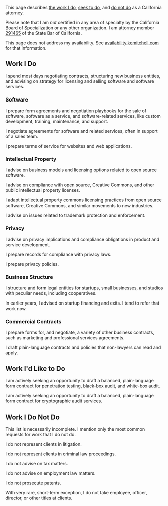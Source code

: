 This page describes [the work I do](#do), [seek to do](#seek), and [do not do](#do-not-do) as a California attorney.

Please note that I am _not_ certified in any area of specialty by the California Board of Specialization or any other organization.  I am attorney member [291465](http://members.calbar.ca.gov/fal/Licensee/Detail/291465) of the State Bar of California.

This page does not address my availability.  See [availability.kemitchell.com](https://availability.kemitchell.com) for that information.

## Work I Do

I spend most days negotiating contracts, structuring new business entities, and advising on strategy for licensing and selling software and software services.

### Software

I prepare form agreements and negotiation playbooks for the sale of software, software as a service, and software-related services, like custom development, training, maintenance, and support.

I negotiate agreements for software and related services, often in support of a sales team.

I prepare terms of service for websites and web applications.

### Intellectual Property

I advise on business models and licensing options related to open source software.

I advise on compliance with open source, Creative Commons, and other public intellectual property licenses.

I adapt intellectual property commons licensing practices from open source software, Creative Commons, and similar movements to new industries.

I advise on issues related to trademark protection and enforcement.

### Privacy

I advise on privacy implications and compliance obligations in product and service development.

I prepare records for compliance with privacy laws.

I prepare privacy policies.

### Business Structure

I structure and form legal entities for startups, small businesses, and studios with peculiar needs, including cooperatives.

In earlier years, I advised on startup financing and exits.  I tend to refer that work now.

### Commercial Contracts

I prepare forms for, and negotiate, a variety of other business contracts, such as marketing and professional services agreements.

I draft plain-language contracts and policies that non-lawyers can read and apply.

## Work I'd Like to Do

I am actively seeking an opportunity to draft a balanced, plain-language form contract for penetration testing, black-box audit, and white-box audit.

I am actively seeking an opportunity to draft a balanced, plain-language form contract for cryptographic audit services.

## Work I Do Not Do

<aside class="info">This list is necessarily incomplete.  I mention only the most common requests for work that I do not do.</aside>

I do not represent clients in litigation.

I do not represent clients in criminal law proceedings.

I do not advise on tax matters.

I do not advise on employment law matters.

I do not prosecute patents.

With very rare, short-term exception, I do not take employee, officer, director, or other titles at clients.
